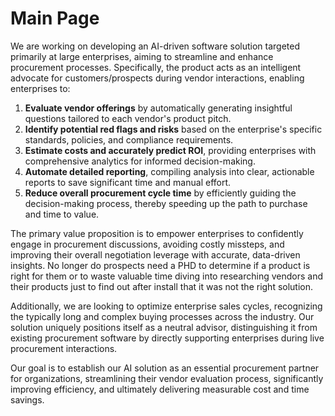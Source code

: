 # Main Page

We are working on developing an AI-driven software solution targeted primarily at large enterprises, aiming to streamline and enhance procurement processes. Specifically, the product acts as an intelligent advocate for customers/prospects during vendor interactions, enabling enterprises to:

1. **Evaluate vendor offerings** by automatically generating insightful questions tailored to each vendor's product pitch.
2. **Identify potential red flags and risks** based on the enterprise's specific standards, policies, and compliance requirements.
3. **Estimate costs and accurately predict ROI**, providing enterprises with comprehensive analytics for informed decision-making.
4. **Automate detailed reporting**, compiling analysis into clear, actionable reports to save significant time and manual effort.
5. **Reduce overall procurement cycle time** by efficiently guiding the decision-making process, thereby speeding up the path to purchase and time to value.

The primary value proposition is to empower enterprises to confidently engage in procurement discussions, avoiding costly missteps, and improving their overall negotiation leverage with accurate, data-driven insights. No longer do prospects need a PHD to determine if a product is right for them or to waste valuable time diving into researching vendors and their products just to find out after install that it was not the right solution.

Additionally, we are looking to optimize enterprise sales cycles, recognizing the typically long and complex buying processes across the industry. Our solution uniquely positions itself as a neutral advisor, distinguishing it from existing procurement software by directly supporting enterprises during live procurement interactions.

Our goal is to establish our AI solution as an essential procurement partner for organizations, streamlining their vendor evaluation process, significantly improving efficiency, and ultimately delivering measurable cost and time savings.
